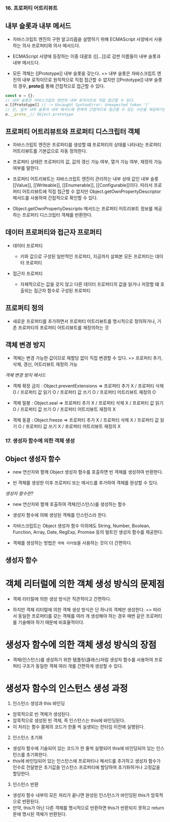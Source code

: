### 16. 프로퍼티 어트리뷰트

## 내부 슬롯과 내부 메서드

- 자바스크립트 엔진의 구현 알고리즘을 설명하기 위해 ECMAScript 사양에서 사용하는 의사 프로퍼티와 의사 메서드다.

- ECMAScript 사양에 등장하는 이중 대괄호 ([[...]])로 감싼 이름들이 내부 슬롯과 내부 메서드다.

- 모든 객체는 [[Prototype]] 내부 슬롯을 갖는다.
  => 내부 슬롯은 자바스크립트 엔진의 내부 로직이므로 원칙적으로 직접 접근할 수 없지만 [[Prototype]] 내부 슬롯의 경우, **proto**를 통해 간접적으로 접근할 수 있다.

```js
const o = {};
// 내부 슬롯은 자바스크립트 엔진의 내부 로직이므로 직접 접근할 수 있다.
o.[[Prototype]] // -> Uncaught SyntaxError: Unexpected token '['
// 단, 일부 내부 슬롯과 내부 메서드에 한하여 간접적으로 접근할 수 있는 수단을 제공하기는 한다.
o.__proto__// Object.prototype
```

## 프로퍼티 어트리뷰트와 프로퍼티 디스크립터 객체

- 자바스크립트 엔진은 프로퍼티를 생성할 떄 프로퍼티의 상태를 나타내는 프로퍼티 어트리뷰트를 기본값으로 자동 정의한다.

- 프로퍼티 상태란 프로퍼티의 값, 값의 갱신 가능 여부, 열거 가능 여부, 재정의 가능 여부를 말한다.

- 프로퍼티 어트리뷰트는 자바스크립트 엔진이 관리하는 내부 상태 값인 내부 슬롯 [[Value]], [[Writeable]], [[Enumerable]], [[Configurable]]이다. 따라서 프로퍼티 어트리뷰트에 직접 접근할 수 없지만 Object.getOwnPropertyDescriptor 메서드를 사용하여 간접적으로 확인할 수 있다.

- Object.getOwnPropertyDescripto 메서드는 프로퍼티 어트리뷰트 정보를 제공하는 프로퍼티 디스크립터 객체를 반환한다.

## 데이터 프로퍼티와 접근자 프로퍼티

- 데이터 프로퍼티

  - 키와 값으로 구성된 일반적인 프로퍼티, 지금까지 살펴본 모든 프로퍼티는 데이터 프로퍼티

- 접근자 프로퍼티
  - 자체적으로는 값을 갖지 않고 다른 데이터 프로퍼티의 값을 읽거나 저장할 떄 호출되는 접근자 함수로 구성된 프로퍼티

## 프로퍼티 정의

- 새로운 프로퍼티를 추가하면서 프로퍼티 어트리뷰트를 명시적으로 정의하거나, 기존 프로퍼티의 프로퍼티 어트리뷰트를 재정의하는 것

## 객체 변경 방지

- 객체는 변경 가능한 값이므로 재할당 없이 직접 변경할 수 있다.
  => 프로퍼티 추가, 삭제, 갱신, 어트리뷰트 재정의 가능

_객체 변경 방지 메서드_

- 객체 확장 금지 : Object.preventExtensions
  => 프로퍼티 추가 X / 프로퍼티 삭제 O / 프로퍼티 값 읽기 O / 프로퍼티 값 쓰기 O / 프로퍼티 어트리뷰트 재정의 O

- 객체 밀봉 : Object.seal
  => 프로퍼티 추가 X / 프로퍼티 삭제 X / 프로퍼티 값 읽기 O / 프로퍼티 값 쓰기 O / 프로퍼티 어트리뷰트 재정의 X

- 객체 동결 : Object.freeze
  => 프로퍼티 추가 X / 프로퍼티 삭제 X / 프로퍼티 값 읽기 O / 프로퍼티 값 쓰기 X / 프로퍼티 어트리뷰트 재정의 X

### 17. 생성자 함수에 의한 객체 생성

## Object 생성자 함수

- new 연산자와 함께 Object 생성자 함수를 호출하면 빈 객체를 생성하여 반환한다.

- 빈 객체를 생성한 이후 프로퍼티 또는 메서드를 추가하여 객체를 완성할 수 있다.

_생성자 함수란?_

- new 연산자와 함께 호출하여 객체(인스턴스)를 생성하는 함수
- 생성자 함수에 의해 생성된 객체를 인스턴스라 한다.

- 자바스크립트는 Object 생성자 함수 이외에도 String, Number, Boolean, Function, Array, Date, RegExp, Promise 등의 빌트인 생성자 함수를 제공한다.

- 객체를 생성하는 방법은 `객체 리터럴`을 사용하는 것이 더 간편하다.

## 생성자 함수

# 객체 리터럴에 의한 객체 생성 방식의 문제점

- 객체 리터럴에 의한 생성 방식은 직관적이고 간편하다.

- 하지만 객체 리터럴에 의한 객체 생성 방식은 단 하나의 객체만 생성한다.
  => 따라서 동일한 프로퍼티를 갖는 객체를 여러 개 생성해야 하는 경우 매번 같은 프로퍼티를 기술해야 하기 때문에 비효율적이다.

# 생성자 함수에 의한 객체 생성 방식의 장점

- 객체(인스턴스)를 생성하기 위한 템플릿(클래스)처럼 생성자 함수를 사용하여 프로퍼티 구조가 동일한 객체 여러 개를 간편하게 생성할 수 있다.

# 생성자 함수의 인스턴스 생성 과정

1. 인스턴스 생성과 this 바인딩

- 암묵적으로 빈 객체가 생성된다.
- 암묵적으로 생성된 빈 객체, 즉 인스턴스는 this에 바인딩된다.
- 이 처리는 함수 몸체의 코드가 한줄 씩 실생되는 런타임 이전에 실행된다.

2. 인스턴스 초기화

- 생성자 함수에 기술되어 있는 코드가 한 줄씩 실행되어 this에 바인딩되어 있는 인스턴스를 초기화한다.
- this에 바인딩되어 있는 인스턴스에 프로퍼티나 메서드를 추가하고 생성자 함수가 인수로 전달받은 초기값을 인스턴스 프로퍼티에 할당하여 초기화하거나 고정값을 할당한다.

3. 인스턴스 반환

- 생성자 함수 내부의 모든 처리가 끝나면 완성된 인스턴스가 바인딩된 this가 암묵적으로 반환된다.
- 만약, this가 아닌 다른 객체를 명시적으로 반환하면 this가 반환되지 못하고 return 문에 명시된 객체가 반환된다.
